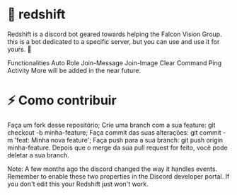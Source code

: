 # 🤖 redshift

Redshift is a discord bot geared towards helping the Falcon Vision Group. this is a bot dedicated to a specific server, but you can use and use it for yours. 🤙

Functionalities
Auto Role
Join-Message
Join-Image
Clear Command
Ping
Activity
More will be added in the near future.


# ⚡️ Como contribuir
Faça um fork desse repositório;
Crie uma branch com a sua feature: git checkout -b minha-feature;
Faça commit das suas alterações: git commit -m 'feat: Minha nova feature';
Faça push para a sua branch: git push origin minha-feature.
Depois que o merge da sua pull request for feito, você pode deletar a sua branch.

Note:
A few months ago the discord changed the way it handles events. Remember to enable these two properties in the Discord developer portal. If you don't edit this your Redshift just won't work.
